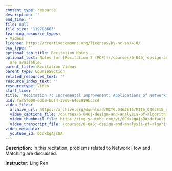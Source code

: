 ```yaml
---
content_type: resource
description: ''
end_time: ''
file: null
file_size: '119703663'
learning_resource_types:
- Videos
license: https://creativecommons.org/licenses/by-nc-sa/4.0/
ocw_type: ''
optional_tab_title: Recitation Notes
optional_text: Notes for [Recitation 7 (PDF)](/courses/6-046j-design-and-analysis-of-algorithms-spring-2015/resources/mit6_046js15_recitation7)
  are available.
parent_title: Recitation Videos
parent_type: CourseSection
related_resources_text: ''
resource_index_text: ''
resourcetype: Video
start_time: ''
title: 'Recitation 7: Incremental Improvement: Applications of Network Flow & Matching'
uid: faf5f000-ed69-bbf4-3966-64e6819bcccd
video_files:
  archive_url: https://archive.org/download/MIT6.046JS15/MIT6_046JS15_rec07_300k.mp4
  video_captions_file: /courses/6-046j-design-and-analysis-of-algorithms-spring-2015/60e1b9754f445060802097a0e6e27338_0CdxkgAjsDA.vtt
  video_thumbnail_file: https://img.youtube.com/vi/0CdxkgAjsDA/default.jpg
  video_transcript_file: /courses/6-046j-design-and-analysis-of-algorithms-spring-2015/463e10f01b568ea52209a8ca180ccd2e_0CdxkgAjsDA.pdf
video_metadata:
  youtube_id: 0CdxkgAjsDA
---
```


**Description:** In this recitation, problems related to Network Flow and Matching are discussed.

**Instructor:** Ling Ren

